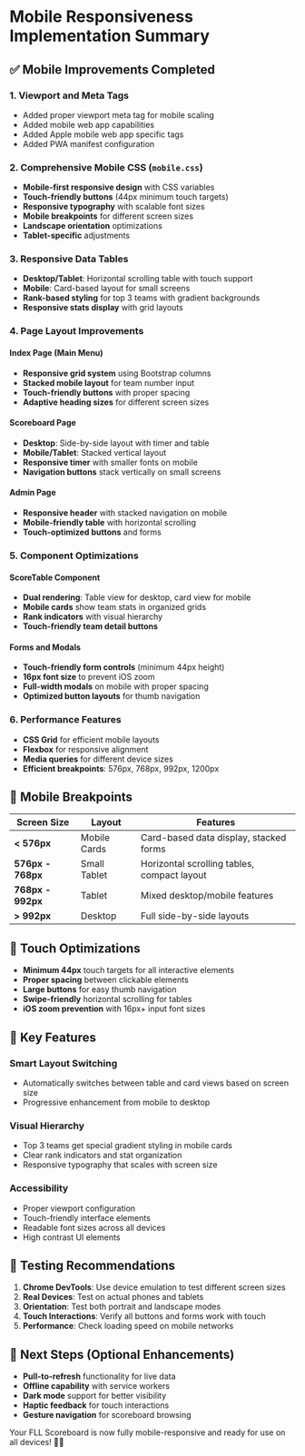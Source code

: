# Mobile Responsiveness Implementation Summary

## ✅ Mobile Improvements Completed

### 1. **Viewport and Meta Tags**
- Added proper viewport meta tag for mobile scaling
- Added mobile web app capabilities
- Added Apple mobile web app specific tags
- Added PWA manifest configuration

### 2. **Comprehensive Mobile CSS (`mobile.css`)**
- **Mobile-first responsive design** with CSS variables
- **Touch-friendly buttons** (44px minimum touch targets)
- **Responsive typography** with scalable font sizes
- **Mobile breakpoints** for different screen sizes
- **Landscape orientation** optimizations
- **Tablet-specific** adjustments

### 3. **Responsive Data Tables**
- **Desktop/Tablet**: Horizontal scrolling table with touch support
- **Mobile**: Card-based layout for small screens
- **Rank-based styling** for top 3 teams with gradient backgrounds
- **Responsive stats display** with grid layouts

### 4. **Page Layout Improvements**

#### **Index Page (Main Menu)**
- **Responsive grid system** using Bootstrap columns
- **Stacked mobile layout** for team number input
- **Touch-friendly buttons** with proper spacing
- **Adaptive heading sizes** for different screen sizes

#### **Scoreboard Page**
- **Desktop**: Side-by-side layout with timer and table
- **Mobile/Tablet**: Stacked vertical layout
- **Responsive timer** with smaller fonts on mobile
- **Navigation buttons** stack vertically on small screens

#### **Admin Page**
- **Responsive header** with stacked navigation on mobile
- **Mobile-friendly table** with horizontal scrolling
- **Touch-optimized buttons** and forms

### 5. **Component Optimizations**

#### **ScoreTable Component**
- **Dual rendering**: Table view for desktop, card view for mobile
- **Mobile cards** show team stats in organized grids
- **Rank indicators** with visual hierarchy
- **Touch-friendly team detail buttons**

#### **Forms and Modals**
- **Touch-friendly form controls** (minimum 44px height)
- **16px font size** to prevent iOS zoom
- **Full-width modals** on mobile with proper spacing
- **Optimized button layouts** for thumb navigation

### 6. **Performance Features**
- **CSS Grid** for efficient mobile layouts
- **Flexbox** for responsive alignment
- **Media queries** for different device sizes
- **Efficient breakpoints**: 576px, 768px, 992px, 1200px

## 📱 Mobile Breakpoints

| Screen Size | Layout | Features |
|-------------|--------|----------|
| **< 576px** | Mobile Cards | Card-based data display, stacked forms |
| **576px - 768px** | Small Tablet | Horizontal scrolling tables, compact layout |
| **768px - 992px** | Tablet | Mixed desktop/mobile features |
| **> 992px** | Desktop | Full side-by-side layouts |

## 🎯 Touch Optimizations

- **Minimum 44px** touch targets for all interactive elements
- **Proper spacing** between clickable elements
- **Large buttons** for easy thumb navigation
- **Swipe-friendly** horizontal scrolling for tables
- **iOS zoom prevention** with 16px+ input font sizes

## 🌟 Key Features

### **Smart Layout Switching**
- Automatically switches between table and card views based on screen size
- Progressive enhancement from mobile to desktop

### **Visual Hierarchy**
- Top 3 teams get special gradient styling in mobile cards
- Clear rank indicators and stat organization
- Responsive typography that scales with screen size

### **Accessibility**
- Proper viewport configuration
- Touch-friendly interface elements
- Readable font sizes across all devices
- High contrast UI elements

## 🧪 Testing Recommendations

1. **Chrome DevTools**: Use device emulation to test different screen sizes
2. **Real Devices**: Test on actual phones and tablets
3. **Orientation**: Test both portrait and landscape modes
4. **Touch Interactions**: Verify all buttons and forms work with touch
5. **Performance**: Check loading speed on mobile networks

## 🚀 Next Steps (Optional Enhancements)

- **Pull-to-refresh** functionality for live data
- **Offline capability** with service workers
- **Dark mode** support for better visibility
- **Haptic feedback** for touch interactions
- **Gesture navigation** for scoreboard browsing

Your FLL Scoreboard is now fully mobile-responsive and ready for use on all devices! 📱✨